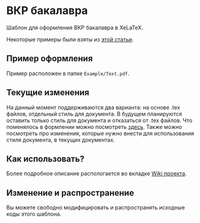 # ВКР бакалавра

Шаблон для оформления ВКР бакалавра в XeLaTeX. 

Некоторые примеры были взяты из [этой статьи](https://habrahabr.ru/post/144648/).

## Пример оформления

Пример расположен в папке `Example/Text.pdf`.

## Текущие изменения

На данный момент поддерживаются два варианта: на основе .tex файлов, отдельный стиль для документа. В будущем планируются оставить только стиль для документа и отказаться от .tex файлов. Что поменялось в формлении можно посмотреть [здесь](https://github.com/KernelA/xelatex-gost-bac/wiki). Также можно посмотреть про изменения, которые нужно внести для использования стиля документа, в текущих документах.

## Как использовать?

Более подробное описание распологается во вкладке [Wiki проекта](https://github.com/KernelA/xelatex-gost-bac/wiki).

## Изменение и распространение

Вы можете свободно модифицировать и распространять исходные коды этого шаблона.